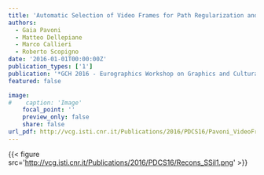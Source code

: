```yaml
---
title: 'Automatic Selection of Video Frames for Path Regularization and 3D Reconstruction'
authors:
  - Gaia Pavoni
  - Matteo Dellepiane
  - Marco Callieri
  - Roberto Scopigno
date: '2016-01-01T00:00:00Z'
publication_types: ['1']
publication: '*GCH 2016 - Eurographics Workshop on Graphics and Cultural Heritage*'
featured: false

image:
#    caption: 'Image'
    focal_point: ''
    preview_only: false
    share: false
url_pdf: http://vcg.isti.cnr.it/Publications/2016/PDCS16/Pavoni_VideoFrames.pdf
---
```

{{< figure src='http://vcg.isti.cnr.it/Publications/2016/PDCS16/Recons_SSil1.png' >}}
